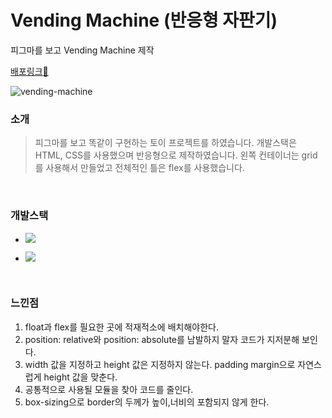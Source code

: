 # Vending Machine (반응형 자판기)

피그마를 보고 Vending Machine 제작

[배포링크:elephant:](https://chuhoon.github.io/vending-machine-v3/vendingmachine.html)

![vending-machine](https://user-images.githubusercontent.com/68219145/165704030-4a79e59d-b1d7-450e-9aca-13715141d601.gif)

### 소개

> 피그마를 보고 똑같이 구현하는 토이 프로젝트를 하였습니다. 개발스택은 HTML, CSS를 사용했으며 반응형으로 제작하였습니다. 왼쪽 컨테이너는 grid를 사용해서 만들었고 전체적인 틀은 flex를 사용했습니다.

<br>

### 개발스택

- <img src="https://img.shields.io/badge/HTML5-E34F26?style=flat-square&logo=HTML5&logoColor=white"/></a>

- <img src="https://img.shields.io/badge/CSS3-1572B6?style=flat-square&logo=CSS3&logoColor=white"/></a>

<br>

### 느낀점

1. float과 flex를 필요한 곳에 적재적소에 배치해야한다.
2. position: relative와 position: absolute를 남발하지 말자 코드가 지저분해 보인다.
3. width 값을 지정하고 height 값은 지정하지 않는다. padding margin으로 자연스럽게 height 값을 맞춘다.
4. 공통적으로 사용될 모듈을 찾아 코드를 줄인다.
5. box-sizing으로 border의 두께가 높이,너비의 포함되지 않게 한다.
